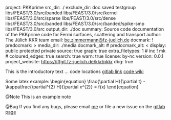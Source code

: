 project: PKKprime
src_dir: ./
exclude_dir: doc
             saved
             testgroup
             libs/FEAST/3.0/src/banded
             libs/FEAST/3.0/src/kernel
             libs/FEAST/3.0/src/sparse
             libs/FEAST/3.0/src/dense
             libs/FEAST/3.0/src/banded
             libs/FEAST/3.0/src/banded/spike-smp
             libs/FEAST/3.0/src
output_dir: ./doc
summary: Source code documentation of the PKKprime code for Fermi surfaces, scattering and transport
author: The Jülich KKR team
email: be.zimmermann@fz-juelich.de
docmark: !
predocmark: >
media_dir: ./media
docmark_alt: #
predocmark_alt: <
display: public
         protected
         private
source: true
graph: true 
extra_filetypes: 1 #
		 inc !
		 mk #
coloured_edges: true
search: true 
warn: true
license: by-nc
version: 0.0.1
project_website: https://iffgit.fz-juelich.de/kkr/pkkr
dbg: true

This is the introductory text ...
code locations [gitlab link](https://iffgit.fz-juelich.de/kkr/pkkr)
[code wiki](https://iffwiki.fz-juelich.de/kkr/doku.php)

Some latex example:
\begin{equation}
\frac{\partial H}{\partial t} - \kappa\frac{\partial^{2} H}{\partial x^{2}} = f(x)
\end{equation}

@Note
This is an example note


@Bug
If you find any bugs, please email [me](mailto:be.zimmermann@fz-juelich.de)
or file a new issue on the [gitlab page](https://iffgit.fz-juelich.de/kkr/pkkr/issues)
